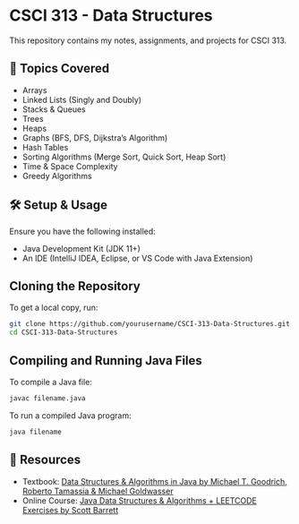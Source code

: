 # CSCI 313 - Data Structures 

This repository contains my notes, assignments, and projects for CSCI 313. 

## 📌 Topics Covered
- Arrays 
- Linked Lists (Singly and Doubly)
- Stacks & Queues 
- Trees 
- Heaps
- Graphs (BFS, DFS, Dijkstra’s Algorithm)
- Hash Tables 
- Sorting Algorithms (Merge Sort, Quick Sort, Heap Sort)
- Time & Space Complexity 
- Greedy Algorithms

## 🛠 Setup & Usage
Ensure you have the following installed: 
- Java Development Kit (JDK 11+)
- An IDE (IntelliJ IDEA, Eclipse, or VS Code with Java Extension)

## Cloning the Repository
To get a local copy, run:
```bash
git clone https://github.com/yourusername/CSCI-313-Data-Structures.git
cd CSCI-313-Data-Structures
```

## Compiling and Running Java Files 
To compile a Java file:
```bash
javac filename.java
```

To run a compiled Java program:
```bash
java filename
```

## 📖 Resources
- Textbook: [Data Structures & Algorithms in Java by Michael T. Goodrich, Roberto Tamassia & Michael Goldwasser](https://www.amazon.com/Data-Structures-Algorithms-Michael-Goodrich/dp/1118771338)
- Online Course: [Java Data Structures & Algorithms + LEETCODE Exercises by Scott Barrett](https://www.udemy.com/share/105D0W3@uVQ2lIPk_ThZLeG9x2D1fz_R5v_8aH2wFcygg1Ix2-mGsff-_eixNwSEBiadAd-UEA==/)